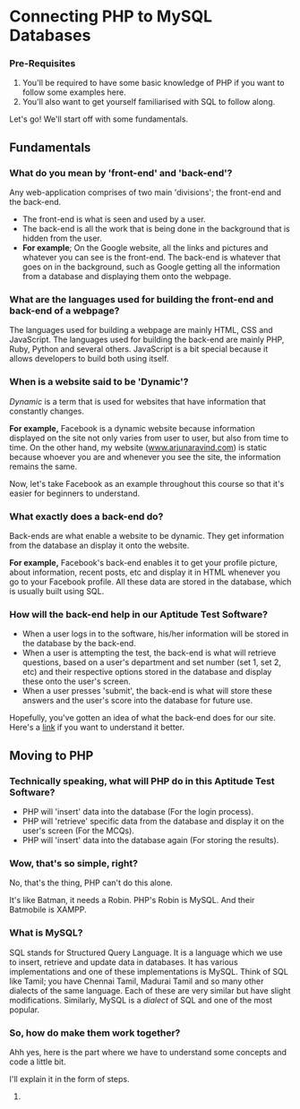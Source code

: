 # Connecting PHP to MySQL Databases

### Pre-Requisites
1. You'll be required to have some basic knowledge of PHP if you want to follow some examples here.
2. You'll also want to get yourself familiarised with SQL to follow along.

Let's go! We'll start off with some fundamentals.

## Fundamentals

### What do you mean by 'front-end' and 'back-end'?

Any web-application comprises of two main 'divisions'; the front-end and the back-end.

* The front-end is what is seen and used by a user.
* The back-end is all the work that is being done in the background that is hidden from the user.
* **For example**; On the Google website, all the links and pictures and whatever you can see is the front-end. The back-end is whatever that goes on in the background, such as Google getting all the information from a database and displaying them onto the webpage.

### What are the languages used for building the front-end and back-end of a webpage?

The languages used for building a webpage are mainly HTML, CSS and JavaScript. The languages used for building the back-end are mainly PHP, Ruby, Python and several others. JavaScript is a bit special because it allows developers to build both using itself.

### When is a website said to be 'Dynamic'?

*Dynamic* is a term that is used for websites that have information that constantly changes. 

  **For example,** Facebook is a dynamic website because information displayed on the site not only varies from user to user, but also from time to time. On the other hand, my website (www.arjunaravind.com) is static because whoever you are and whenever you see the site, the information remains the same.

Now, let's take Facebook as an example throughout this course so that it's easier for beginners to understand.

### What exactly does a back-end do?

Back-ends are what enable a website to be dynamic. They get information from the database an display it onto the website. 

**For example,** Facebook's back-end enables it to get your profile picture, about information, recent posts, etc and display it in HTML whenever you go to your Facebook profile. All these data are stored in the database, which is usually built using SQL.

### How will the back-end help in our Aptitude Test Software?

* When a user logs in to the software, his/her information will be stored in the database by the back-end. 
* When a user is attempting the test, the back-end is what will retrieve questions, based on a user's department and set number (set 1, set 2, etc) and their respective options stored in the database and display these onto the user's screen.
* When a user presses 'submit', the back-end is what will store these answers and the user's score into the database for future use.

Hopefully, you've gotten an idea of what the back-end does for our site. Here's a [link](https://careerfoundry.com/en/blog/web-development/whats-the-difference-between-frontend-and-backend/) if you want to understand it better.

## Moving to PHP

### Technically speaking, what will PHP do in this Aptitude Test Software?

* PHP will 'insert' data into the database (For the login process).
* PHP will 'retrieve' specific data from the database and display it on the user's screen (For the MCQs).
* PHP will 'insert' data into the database again (For storing the results).

### Wow, that's so simple, right?

No, that's the thing, PHP can't do this alone.

It's like Batman, it needs a Robin.
PHP's Robin is MySQL. And their Batmobile is XAMPP.

### What is MySQL?

SQL stands for Structured Query Language. It is a language which we use to insert, retrieve and update data in databases. It has various implementations and one of these implementations is MySQL. Think of SQL like Tamil; you have Chennai Tamil, Madurai Tamil and so many other dialects of the same language. Each of these are very similar but have slight modifications. Similarly, MySQL is a *dialect* of SQL and one of the most popular.

### So, how do make them work together?

Ahh yes, here is the part where we have to understand some concepts and code a little bit.

I'll explain it in the form of steps. 

1. 
